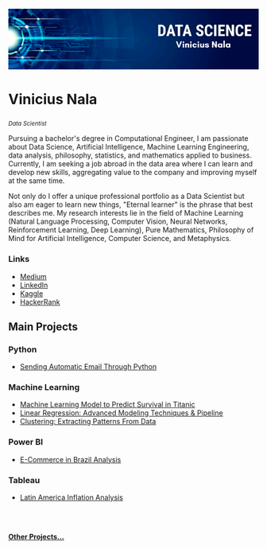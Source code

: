 <p align="center">
  <img src="banner_.png" >
</p>

# Vinicius Nala
<sub>*Data Scientist*</sub>
 
Pursuing a bachelor's degree in Computational Engineer, I am passionate about Data Science, Artificial Intelligence, Machine Learning Engineering, data analysis, philosophy, statistics, and mathematics applied to business. Currently, I am seeking a job abroad in the data area where I can learn and develop new skills, aggregating value to the company and improving myself at the same time.

Not only do I offer a unique professional portfolio as a Data Scientist but also am eager to learn new things, "Eternal learner" is the phrase that best describes me. My research interests lie in the field of Machine Learning (Natural Language Processing, Computer Vision, Neural Networks, Reinforcement Learning, Deep Learning), Pure Mathematics, Philosophy of Mind for Artificial Intelligence, Computer Science, and Metaphysics.

### Links

 - [Medium](https://medium.com/@viniciusnala)
 - [LinkedIn](https://www.linkedin.com/in/vinicius-nala-4b282a228/) 
 - [Kaggle](https://www.kaggle.com/viniciusnalasantos)
 - [HackerRank](https://www.hackerrank.com/vinicius_nala?hr_r=)

## Main Projects

### Python

 - [Sending Automatic Email Through Python ](https://github.com/ViniciusNalaSantos/Python_Email_Bot)

### Machine Learning
 - [Machine Learning Model to Predict Survival in Titanic](https://github.com/ViniciusNalaSantos/ML_TitanicAlgoritm)
 - [Linear Regression: Advanced Modeling Techniques & Pipeline](https://github.com/ViniciusNalaSantos/ML_HousePricesAlgoritm)
 - [Clustering: Extracting Patterns From Data](https://github.com/ViniciusNalaSantos/ML_ClusterAlgoritm)

### Power BI
 - [E-Commerce in Brazil Analysis](https://app.powerbi.com/view?r=eyJrIjoiNTNlMDVjNTQtNTkyNy00YTdkLTk5ZmMtZWUzMzY4MWRmMTJjIiwidCI6IjExZGJiZmUyLTg5YjgtNDU0OS1iZTEwLWNlYzM2NGU1OTU1MSIsImMiOjR9)
 
### Tableau
 - [Latin America Inflation Analysis](https://public.tableau.com/app/profile/vinicius.nala/viz/LatinAmericaInflationAnalysis/Painel2#1)

<br>
<br>

**[Other Projects...](https://github.com/ViniciusNalaSantos?tab=repositories)**
